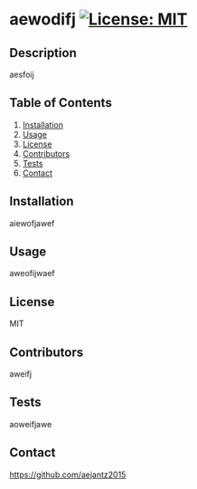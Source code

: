 # aewodifj [![License: MIT](https://img.shields.io/badge/License-MIT-yellow.svg)](https://opensource.org/licenses/MIT)

  ## Description
  aesfoij

  ## Table of Contents
  1. [Installation](#installation)
  2. [Usage](#usage)
  3. [License](#license)
  4. [Contributors](#contributors)
  5. [Tests](#tests)
  6. [Contact](#contact)

  ## Installation
  aiewofjawef

  ## Usage
  aweofijwaef

  ## License
  MIT

  ## Contributors
  aweifj

  ## Tests
  aoweifjawe

  ## Contact
  https://github.com/aejantz2015
